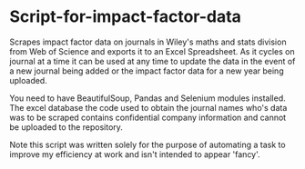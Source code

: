 # Script-for-impact-factor-data
Scrapes impact factor data on journals in Wiley's maths and stats division from Web of Science and exports it to an Excel Spreadsheet.  As it cycles on journal at a time it can be used at any time to update the data in the event of a new journal being added or the impact factor data for a new year being uploaded.

You need to have BeautifulSoup, Pandas and Selenium modules installed.  The excel database the code used to obtain the journal names who's data was to be scraped contains confidential company information and cannot be uploaded to the repository.

Note this script was written solely for the purpose of automating a task to improve my efficiency at work and isn't intended to appear 'fancy'.
